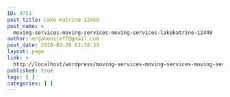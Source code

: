 ```yaml
---
ID: 4751
post_title: Lake Katrine 12449
post_name: >
  moving-services-moving-services-moving-services-lakekatrine-12449
author: mrgabonijeff@gmail.com
post_date: 2018-03-28 01:38:33
layout: page
link: >
  http://localhost/wordpress/moving-services-moving-services-moving-services-lakekatrine-12449/
published: true
tags: [ ]
categories: [ ]
---
```

